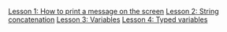 
[Lesson 1: How to print a message on the screen](6c9383c6108f8438c47e5841cea595c2)
[Lesson 2: String concatenation](659aa91d17d178fcd85efa66c1cb5bd5)
[Lesson 3: Variables](a39d458217b4b440b7566d92b190bfb7)
[Lesson 4: Typed variables](8fc2679761cbdef8829dcafbed937491)
